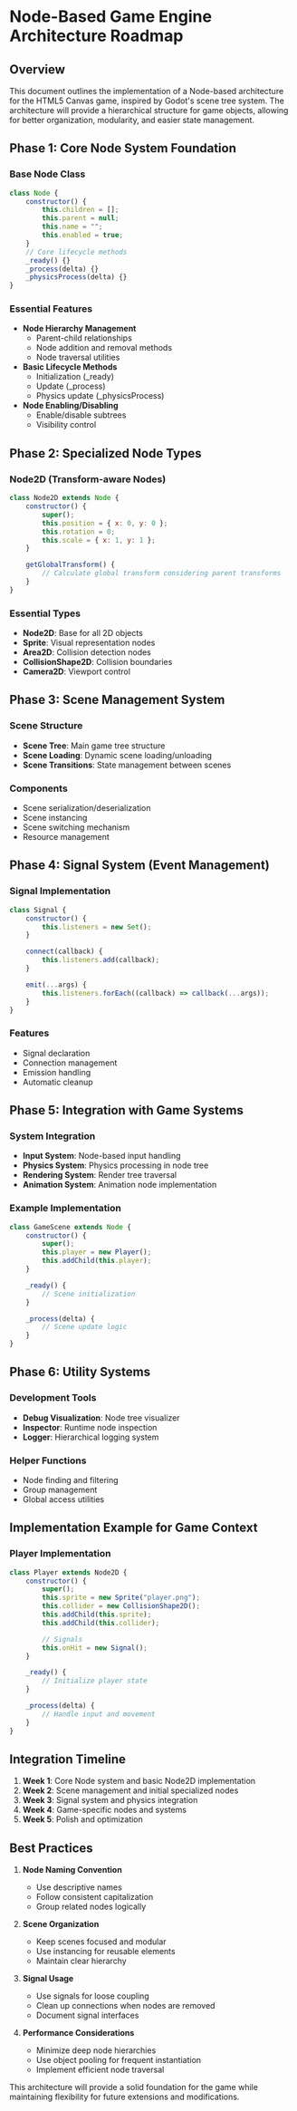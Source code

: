 # Node-Based Game Engine Architecture Roadmap

## Overview

This document outlines the implementation of a Node-based architecture for the HTML5 Canvas game, inspired by Godot's scene tree system. The architecture will provide a hierarchical structure for game objects, allowing for better organization, modularity, and easier state management.

## Phase 1: Core Node System Foundation

### Base Node Class

```javascript
class Node {
    constructor() {
        this.children = [];
        this.parent = null;
        this.name = "";
        this.enabled = true;
    }
    // Core lifecycle methods
    _ready() {}
    _process(delta) {}
    _physicsProcess(delta) {}
}
```

### Essential Features

- **Node Hierarchy Management**
    - Parent-child relationships
    - Node addition and removal methods
    - Node traversal utilities
- **Basic Lifecycle Methods**
    - Initialization (\_ready)
    - Update (\_process)
    - Physics update (\_physicsProcess)
- **Node Enabling/Disabling**
    - Enable/disable subtrees
    - Visibility control

## Phase 2: Specialized Node Types

### Node2D (Transform-aware Nodes)

```javascript
class Node2D extends Node {
    constructor() {
        super();
        this.position = { x: 0, y: 0 };
        this.rotation = 0;
        this.scale = { x: 1, y: 1 };
    }

    getGlobalTransform() {
        // Calculate global transform considering parent transforms
    }
}
```

### Essential Types

- **Node2D**: Base for all 2D objects
- **Sprite**: Visual representation nodes
- **Area2D**: Collision detection nodes
- **CollisionShape2D**: Collision boundaries
- **Camera2D**: Viewport control

## Phase 3: Scene Management System

### Scene Structure

- **Scene Tree**: Main game tree structure
- **Scene Loading**: Dynamic scene loading/unloading
- **Scene Transitions**: State management between scenes

### Components

- Scene serialization/deserialization
- Scene instancing
- Scene switching mechanism
- Resource management

## Phase 4: Signal System (Event Management)

### Signal Implementation

```javascript
class Signal {
    constructor() {
        this.listeners = new Set();
    }

    connect(callback) {
        this.listeners.add(callback);
    }

    emit(...args) {
        this.listeners.forEach((callback) => callback(...args));
    }
}
```

### Features

- Signal declaration
- Connection management
- Emission handling
- Automatic cleanup

## Phase 5: Integration with Game Systems

### System Integration

- **Input System**: Node-based input handling
- **Physics System**: Physics processing in node tree
- **Rendering System**: Render tree traversal
- **Animation System**: Animation node implementation

### Example Implementation

```javascript
class GameScene extends Node {
    constructor() {
        super();
        this.player = new Player();
        this.addChild(this.player);
    }

    _ready() {
        // Scene initialization
    }

    _process(delta) {
        // Scene update logic
    }
}
```

## Phase 6: Utility Systems

### Development Tools

- **Debug Visualization**: Node tree visualizer
- **Inspector**: Runtime node inspection
- **Logger**: Hierarchical logging system

### Helper Functions

- Node finding and filtering
- Group management
- Global access utilities

## Implementation Example for Game Context

### Player Implementation

```javascript
class Player extends Node2D {
    constructor() {
        super();
        this.sprite = new Sprite("player.png");
        this.collider = new CollisionShape2D();
        this.addChild(this.sprite);
        this.addChild(this.collider);

        // Signals
        this.onHit = new Signal();
    }

    _ready() {
        // Initialize player state
    }

    _process(delta) {
        // Handle input and movement
    }
}
```

## Integration Timeline

1. **Week 1**: Core Node system and basic Node2D implementation
2. **Week 2**: Scene management and initial specialized nodes
3. **Week 3**: Signal system and physics integration
4. **Week 4**: Game-specific nodes and systems
5. **Week 5**: Polish and optimization

## Best Practices

1. **Node Naming Convention**

    - Use descriptive names
    - Follow consistent capitalization
    - Group related nodes logically

2. **Scene Organization**

    - Keep scenes focused and modular
    - Use instancing for reusable elements
    - Maintain clear hierarchy

3. **Signal Usage**

    - Use signals for loose coupling
    - Clean up connections when nodes are removed
    - Document signal interfaces

4. **Performance Considerations**
    - Minimize deep node hierarchies
    - Use object pooling for frequent instantiation
    - Implement efficient node traversal

This architecture will provide a solid foundation for the game while maintaining flexibility for future extensions and modifications.
